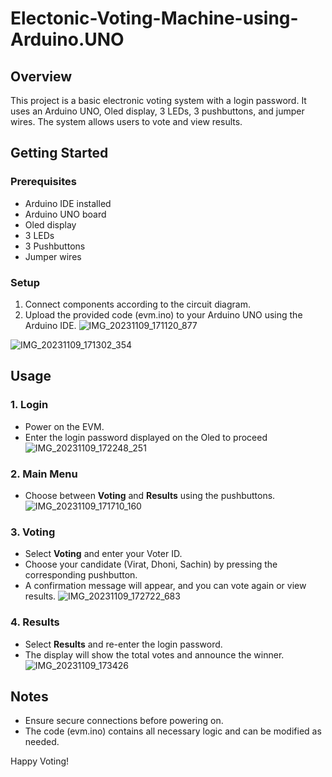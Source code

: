# Electonic-Voting-Machine-using-Arduino.UNO


## Overview
This project is a basic electronic voting system with a login password. It uses an Arduino UNO, Oled display, 3 LEDs, 3 pushbuttons, and jumper wires. The system allows users to vote and view results.

## Getting Started

### Prerequisites
- Arduino IDE installed
- Arduino UNO board
- Oled display
- 3 LEDs
- 3 Pushbuttons
- Jumper wires

### Setup
1. Connect components according to the circuit diagram.
2. Upload the provided code (evm.ino) to your Arduino UNO using the Arduino IDE.
![IMG_20231109_171120_877](https://github.com/user-attachments/assets/ed227d2c-78a8-4740-89c8-e8b0265a9734)

![IMG_20231109_171302_354](https://github.com/user-attachments/assets/ac6a4cd6-5577-4af7-8136-816e7b4f1e86)

## Usage

### 1. Login
- Power on the EVM.
- Enter the login password displayed on the Oled to proceed
![IMG_20231109_172248_251](https://github.com/user-attachments/assets/717eaad6-299e-461e-bc7e-085a1408d088)



### 2. Main Menu
- Choose between **Voting** and **Results** using the pushbuttons.
  ![IMG_20231109_171710_160](https://github.com/user-attachments/assets/d8fe9318-2d08-4000-8540-6a09ad89b9e7)


### 3. Voting
- Select **Voting** and enter your Voter ID.
- Choose your candidate (Virat, Dhoni, Sachin) by pressing the corresponding pushbutton.
- A confirmation message will appear, and you can vote again or view results.
![IMG_20231109_172722_683](https://github.com/user-attachments/assets/58101ae5-86e3-4914-b806-48b70273cb0a)


### 4. Results
- Select **Results** and re-enter the login password.
- The display will show the total votes and announce the winner.
![IMG_20231109_173426](https://github.com/user-attachments/assets/a2013636-d079-4d2c-9282-fc26936ec749)

## Notes
- Ensure secure connections before powering on.
- The code (evm.ino) contains all necessary logic and can be modified as needed.

Happy Voting!
